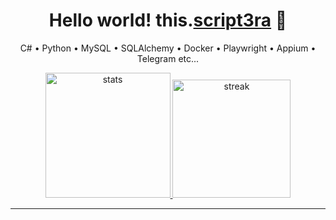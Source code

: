 <!-- PROFILE HEADER -->
<h1 align="center">Hello world! this.<a href="https://github.com/script3ra">script3ra</a> 👋</h1>
<p align="center">
  C# • Python • MySQL • SQLAlchemy • Docker • Playwright • Appium • Telegram etc...
</p>

<p align="center">
  <a href="https://github-readme-stats.vercel.app/api?username=script3ra&show_icons=true&rank_icon=github&theme=radical">
    <img height="200" src="https://github-readme-stats.vercel.app/api?username=script3ra&show_icons=true&rank_icon=github&theme=radical" alt="stats">
  </a>
  <a href="https://github-readme-streak-stats.herokuapp.com?user=script3ra&theme=radical">
    <img height="189" src="https://github-readme-streak-stats.herokuapp.com?user=script3ra&theme=radical" alt="streak">
  </a>
</p>


---
